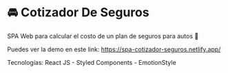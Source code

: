 # 🚘 Cotizador De Seguros 

SPA Web para calcular el costo de un plan de seguros para autos 🚗

Puedes ver la demo en este link: https://spa-cotizador-seguros.netlify.app/

Tecnologías: React JS - Styled Components - EmotionStyle 




